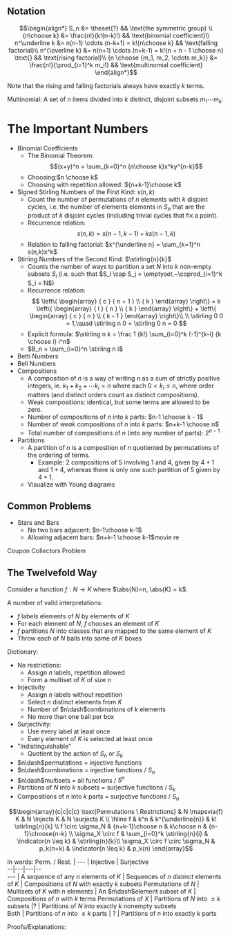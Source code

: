 ## Notation
$$\begin{align*}
S_n &= \theset{?} && \text{the symmetric group} \\
{n\choose k} 		&= \frac{n!}{k!(n-k)!} && \text{binomial coefficient}\\
n^\underline k 	&= n(n-1) \cdots (n-k+1) = k!{n\choose k} && \text{falling factorial}\\
n^{\overline k} &= n(n+1) \cdots (n+k-1) = k!{n + n - 1 \choose n} \text{} && \text{rising factorial}\\
{n \choose {m_1, m_2, \cdots m_k}} &= \frac{n!}{\prod_{i=1}^k m_i!} && \text{multinomial coefficient}
\end{align*}$$

Note that the rising and falling factorials always have exactly $k$ terms.

Multinomial: A set of $n$ items divided into $k$ distinct, disjoint subsets $m_1 \cdots m_k$: 

# The Important Numbers
- Binomial Coefficients
	- The Binomial Theorem: $$(x+y)^n = \sum_{k=0}^n {n\choose k}x^ky^{n-k}$$
	- Choosing:$n \choose k$
	- Choosing with repetition allowed: ${n+k-1}\choose k$
- Signed Stirling Numbers of the First Kind: $s(n,k)$
	- Count the number of permutations of $n$ elements with $k$ disjoint cycles, i.e. the number of elements elements in $S_n$ that are the product of $k$ disjoint cycles (including trivial cycles that fix a point).
	- Recurrence relation:
		$$
		s(n,k) = s(n-1, k-1) + ks(n-1, k)
		$$
	- Relation to falling factorial: $x^{\underline n} = \sum_{k=1}^n s(n,k)x^k$
- Stirling Numbers of the Second Kind: $\stirling{n}{k}$
	- Counts the number of ways to partition a set $N$ into $k$ non-empty subsets $S_i$ (i.e. such that $S_i \cap S_j = \emptyset,~\coprod_{i=1}^k S_i = N$)
	- Recurrence relation:
		$$
		\left\{ \begin{array} { c } { n + 1 } \\ { k } \end{array} \right\} = k \left\{ \begin{array} { l } { n } \\ { k } \end{array} \right\} + \left\{ \begin{array} { c } { n } \\ { k - 1 } \end{array} \right\}\\ \\ \stirling 0 0 = 1,\quad \stirling n 0 = \stirling 0 n = 0
		$$
	- Explicit formula: $\stirling n k = \frac 1 {k!} \sum_{i=0}^k (-1)^{k-i} {k \choose i} i^n$
	- $B_n = \sum_{i=0}^n \stirling n i$
- Betti Numbers
- Bell Numbers
- Compositions
	- A composition of $n$ is a way of writing $n$ as a sum of strictly positive integers, ie. $k_1 + k_2 + \cdots k_i = n$ where each $0 < k_i \leq n$, where order matters (and distinct orders count as distinct compositions).
	- Weak compositions: identical, but some terms are allowed to be zero.
	- Number of compositions of $n$ into $k$ parts: $n-1 \choose k - 1$
	- Number of _weak_ compositions of $n$ into $k$ parts: $n+k-1 \choose n$
	- Total number of compositions of $n$ (into any number of parts): $2^{n-1}$
- Partitions
	- A partition of $n$ is a composition of $n$ quotiented by permutations of the ordering of terms.
		- Example: 2 compositions of $5$ involving $1$ and $4$, given by $4+1$ and $1+4$, whereas there is only one such partition of $5$ given by $4+1$.
	- Visualize with Young diagrams

## Common Problems
- Stars and Bars
	- No two bars adjacent: $n-1\choose k-1$
	- Allowing adjacent bars: $n+k-1 \choose k-1$movie re

Coupon Collectors Problem


## The Twelvefold Way

Consider a function $f: N \to K$ where $\abs{N}=n, \abs{K} = k$.

A number of valid interpretations:
- $f$ labels elements of $N$ by elements of $K$
- For each element of $N$, $f$ chooses an element of $K$
- $f$ partitions $N$ into classes that are mapped to the same element of $K$
- Throw each of $N$ balls into some of $K$ boxes

Dictionary:
- No restrictions:
	- Assign $n$ labels, repetition allowed
	- Form a multiset of $K$ of size $n$
- Injectivity
	- Assign $n$ labels without repetition
	- Select $n$ distinct elements from $K$
	- Number of $n\dash$combinations of $k$ elements
	- No more than one ball per box
- Surjectivity:
	- Use every label at least once
	- Every element of $K$ is selected at least once
- "Indistinguishable"
	- Quotient by the action of $S_n$ or $S_k$
- $n\dash$permutations = injective functions
- $n\dash$combinations = injective functions / $S_n$
- $n\dash$multisets = all functions / $S^n$
- Partitions of $N$ into $k$ subsets = surjective functions / $S_k$
- Compositions of $n$ into $k$ parts = surjective functions / $S_n$

$$\begin{array}{c|c|c|c}
\text{Permutations \ Restrictions}  & N \mapsvia{f} K & N \injects K & N \surjects K
\\ \hline
f 															& k^n & k^{\underline{n}} & k! \stirling{n}{k}  \\
f \circ \sigma_N 								& {n+k-1}\choose n & k\choose n & {n-1}\choose{n-k} \\
\sigma_X \circ f 								& \sum_{i=0}^k \stirling{n}{i} & \indicator{n \leq k} & \stirling{n}{k}\\
\sigma_X \circ f \circ \sigma_N & p_k(n+k) & \indicator{n \leq k} & p_k(n)
\end{array}$$

In words:
Perm. / Rest.  | ---  | Injective  | Surjective  
--|---|---|--  
---  | A sequence of any $n$ elements of $K$  |  Sequences of $n$ _distinct_ elements of $K$ |  Compositions of $N$ with exactly $k$ subsets
Permutations of $N$  |  Multisets of $K$ with $n$ elements | An $n\dash$element subset of $K$  |  Compositions of $n$ with $k$ terms
Permutations of $X$  |    Partitions of $N$ into $\leq k$ subsets |?  | Partitions of $N$ into exactly $k$ nonempty subsets  
Both  |  Partitions of $n$ into $\leq k$ parts | ? | Partitions of $n$ into exactly $k$ parts  

Proofs/Explanations:
